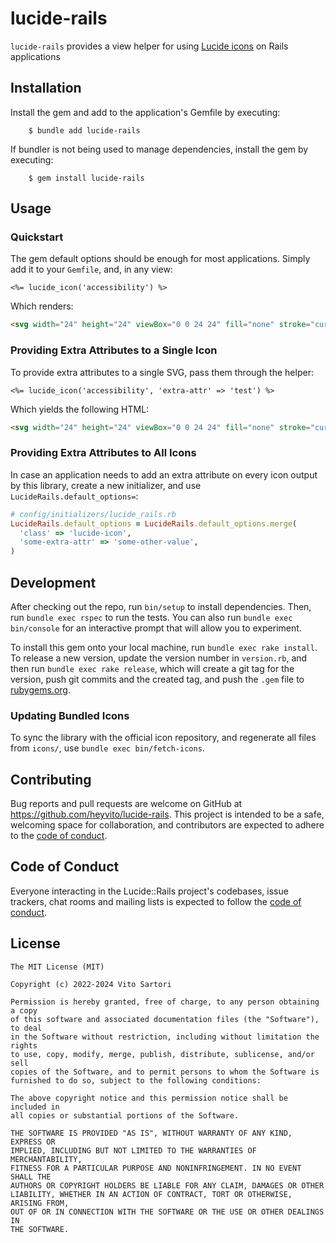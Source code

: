 # lucide-rails

`lucide-rails` provides a view helper for using [Lucide icons](https://lucide.dev)
on Rails applications

## Installation

Install the gem and add to the application's Gemfile by executing:
```
    $ bundle add lucide-rails
```

If bundler is not being used to manage dependencies, install the gem by executing:

```
    $ gem install lucide-rails
```

## Usage

### Quickstart

The gem default options should be enough for most applications. Simply add it to
your `Gemfile`, and, in any view:

```erb
<%= lucide_icon('accessibility') %>
```

Which renders:

```html
<svg width="24" height="24" viewBox="0 0 24 24" fill="none" stroke="currentColor" stroke-width="2" stroke-linecap="round" stroke-linejoin="round"><circle cx="16" cy="4" r="1"></circle><path d="m18 19 1-7-5.87.94"></path><path d="m5 8 3-3 5.5 3-2.21 3.1"></path><path d="M4.24 14.48c-.19.58-.27 1.2-.23 1.84a5 5 0 0 0 5.31 4.67c.65-.04 1.25-.2 1.8-.46"></path><path d="M13.76 17.52c.19-.58.27-1.2.23-1.84a5 5 0 0 0-5.31-4.67c-.65.04-1.25.2-1.8.46"></path></svg>
```

### Providing Extra Attributes to a Single Icon

To provide extra attributes to a single SVG, pass them through the helper:

```erb
<%= lucide_icon('accessibility', 'extra-attr' => 'test') %>
```

Which yields the following HTML:

```html
<svg width="24" height="24" viewBox="0 0 24 24" fill="none" stroke="currentColor" stroke-width="2" stroke-linecap="round" stroke-linejoin="round" extra-attr="test"><circle cx="16" cy="4" r="1"></circle><path d="m18 19 1-7-5.87.94"></path><path d="m5 8 3-3 5.5 3-2.21 3.1"></path><path d="M4.24 14.48c-.19.58-.27 1.2-.23 1.84a5 5 0 0 0 5.31 4.67c.65-.04 1.25-.2 1.8-.46"></path><path d="M13.76 17.52c.19-.58.27-1.2.23-1.84a5 5 0 0 0-5.31-4.67c-.65.04-1.25.2-1.8.46"></path></svg>
```

### Providing Extra Attributes to All Icons

In case an application needs to add an extra attribute on every icon output by
this library, create a new initializer, and use `LucideRails.default_options=`:

```ruby
# config/initializers/lucide_rails.rb
LucideRails.default_options = LucideRails.default_options.merge(
  'class' => 'lucide-icon',
  'some-extra-attr' => 'some-other-value',
)
```

## Development

After checking out the repo, run `bin/setup` to install dependencies. Then, run
`bundle exec rspec` to run the tests. You can also run `bundle exec bin/console`
for an interactive prompt that will allow you to experiment.

To install this gem onto your local machine, run `bundle exec rake install`.
To release a new version, update the version number in `version.rb`, and then
run `bundle exec rake release`, which will create a git tag for the version,
push git commits and the created tag, and push the `.gem` file to [rubygems.org](https://rubygems.org).

### Updating Bundled Icons

To sync the library with the official icon repository, and regenerate all files
from `icons/`, use `bundle exec bin/fetch-icons`.

## Contributing

Bug reports and pull requests are welcome on GitHub at https://github.com/heyvito/lucide-rails.
This project is intended to be a safe, welcoming space for collaboration, and
contributors are expected to adhere to the [code of conduct](https://github.com/heyvito/lucide-rails/blob/master/CODE_OF_CONDUCT.md).

## Code of Conduct

Everyone interacting in the Lucide::Rails project's codebases, issue trackers, chat rooms and mailing lists is expected to follow the [code of conduct](https://github.com/heyvito/lucide-rails/blob/master/CODE_OF_CONDUCT.md).

## License

```
The MIT License (MIT)

Copyright (c) 2022-2024 Vito Sartori

Permission is hereby granted, free of charge, to any person obtaining a copy
of this software and associated documentation files (the "Software"), to deal
in the Software without restriction, including without limitation the rights
to use, copy, modify, merge, publish, distribute, sublicense, and/or sell
copies of the Software, and to permit persons to whom the Software is
furnished to do so, subject to the following conditions:

The above copyright notice and this permission notice shall be included in
all copies or substantial portions of the Software.

THE SOFTWARE IS PROVIDED "AS IS", WITHOUT WARRANTY OF ANY KIND, EXPRESS OR
IMPLIED, INCLUDING BUT NOT LIMITED TO THE WARRANTIES OF MERCHANTABILITY,
FITNESS FOR A PARTICULAR PURPOSE AND NONINFRINGEMENT. IN NO EVENT SHALL THE
AUTHORS OR COPYRIGHT HOLDERS BE LIABLE FOR ANY CLAIM, DAMAGES OR OTHER
LIABILITY, WHETHER IN AN ACTION OF CONTRACT, TORT OR OTHERWISE, ARISING FROM,
OUT OF OR IN CONNECTION WITH THE SOFTWARE OR THE USE OR OTHER DEALINGS IN
THE SOFTWARE.

```
